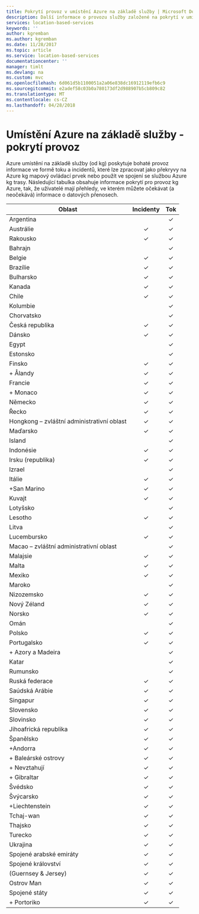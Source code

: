 ```yaml
---
title: Pokrytí provoz v umístění Azure na základě služby | Microsoft Docs
description: Další informace o provozu služby založené na pokrytí v umístění Azure
services: location-based-services
keywords: ''
author: kgremban
ms.author: kgremban
ms.date: 11/28/2017
ms.topic: article
ms.service: location-based-services
documentationcenter: ''
manager: timlt
ms.devlang: na
ms.custom: mvc
ms.openlocfilehash: 6d061d5b1100051a2a06e838dc16912119efb6c9
ms.sourcegitcommit: e2adef58c03b0a780173df2d988907b5cb809c82
ms.translationtype: MT
ms.contentlocale: cs-CZ
ms.lasthandoff: 04/28/2018
---
```

# <a name="azure-location-based-services---traffic-coverage"></a>Umístění Azure na základě služby - pokrytí provoz

Azure umístění na základě služby (od kg) poskytuje bohaté provoz informace ve formě toku a incidentů, které lze zpracovat jako překryvy na Azure kg mapový ovládací prvek nebo použít ve spojení se službou Azure kg trasy. Následující tabulka obsahuje informace pokrytí pro provoz kg Azure, tak, že uživatelé mají přehledy, ve kterém můžete očekávat (a neočekává) informace o datových přenosech.


|Oblast  |Incidenty  |Tok  |
|---------|:---------:|:---------:|
|Argentina      |         |✓         |
|Austrálie     |✓         |✓        |
|Rakousko     |✓         |✓         |
|Bahrajn     |         |✓         |
|Belgie     |✓         |✓         |
|Brazílie     |✓         |✓         |
|Bulharsko     |✓         |✓         |
|Kanada     |✓         |✓         |
|Chile     |✓         |✓         |
|Kolumbie      |         |✓         |
|Chorvatsko     |         |✓         |
|Česká republika     |✓         |✓         |
|Dánsko     |✓         |✓         |
|Egypt     |         |✓         |
|Estonsko     |         | ✓        |
|Finsko     |✓         |✓         |
|+ Ålandy      |✓         |✓         |
|Francie     |✓         |✓         |
|+ Monaco     |✓         |✓         |
|Německo     |✓         |✓         |
|Řecko     |✓         |✓         |
|Hongkong – zvláštní administrativní oblast     |✓         |✓         |
|Maďarsko     |✓         |✓         |
|Island     |         |✓         |
|Indonésie     |✓         |✓         |
|Irsku (republika)     |✓         |✓         |
|Izrael     |         |✓         |
|Itálie     |✓         |✓        |
|+San Marino     |✓         |✓         |
|Kuvajt     |✓         |✓         |
|Lotyšsko     |         |✓         |
|Lesotho     |✓         |✓         |
|Litva     |         |✓         |
|Lucembursko     |✓         |✓         |
|Macao – zvláštní administrativní oblast     |         |✓         |
|Malajsie     |✓         |✓         |
|Malta     |✓         |✓         |
|Mexiko     |✓         |✓         |
|Maroko     |         |✓         |
|Nizozemsko     |✓         |✓         |
|Nový Zéland     |✓         |✓         |
|Norsko     |✓         |✓         |
|Omán     |         |✓         |
|Polsko     |✓         |✓         |
|Portugalsko     |✓         |✓         |
|+ Azory a Madeira     |         |✓         |
|Katar     |         |✓         |
|Rumunsko     |         |✓         |
|Ruská federace     |✓         |✓         |
|Saúdská Arábie     |✓         |✓         |
|Singapur     |✓         |✓         |
|Slovensko     |✓         |✓         |
|Slovinsko     |✓         |✓         |
|Jihoafrická republika     |✓         |✓         |
|Španělsko     |✓         |✓         |
|+Andorra     |✓         |✓         |
|+ Baleárské ostrovy     |✓         |✓         |
|+ Nevztahují     |✓         |✓         |
|+ Gibraltar     |✓         |✓         |
|Švédsko     |✓         |✓         |
|Švýcarsko     |✓         |✓        |
|+Liechtenstein      |✓         |✓         |
|Tchaj-wan     |✓         |✓        |
|Thajsko     |✓         |✓        |
|Turecko     |✓         |✓         |
|Ukrajina     |✓         |✓         |
|Spojené arabské emiráty     |✓         |✓         |
|Spojené království     |✓         |✓         |
|(Guernsey & Jersey)     |✓         |✓         |
|Ostrov Man     |✓         |✓         |
|Spojené státy     |✓         |✓        |
|+ Portoriko     |✓         |✓         |
